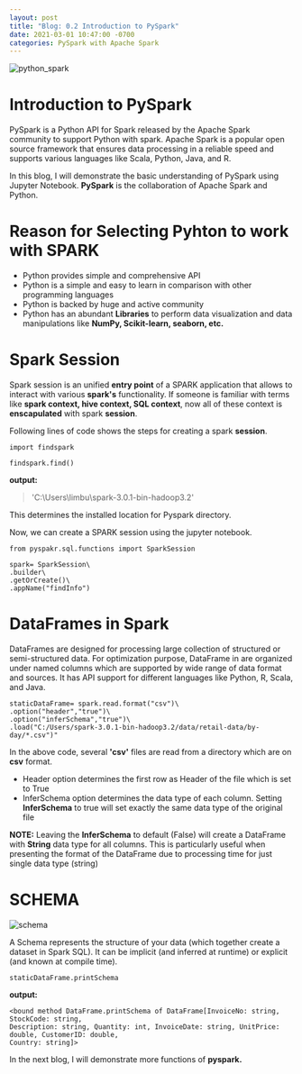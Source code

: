 ```yaml
---
layout: post
title: "Blog: 0.2 Introduction to PySpark"
date: 2021-03-01 10:47:00 -0700
categories: PySpark with Apache Spark
---
```


![python_spark](/assets/images/spring_21/blog_2/python_spark.png)

# Introduction to PySpark

PySpark is a Python API for Spark released by the Apache Spark community to support Python with spark. Apache Spark is a popular
open source framework that ensures data processing in a reliable speed and supports various languages like Scala, Python, Java, and R.

In this blog, I will demonstrate the basic understanding of PySpark using Jupyter Notebook. **PySpark** is the collaboration of Apache Spark
and Python. 

# Reason for Selecting Pyhton to work with SPARK

* Python provides simple and comprehensive API
* Python is a simple and easy to learn in comparison with other programming languages
* Python is backed by huge and active community
* Python has an abundant **Libraries** to perform data visualization and data manipulations like **NumPy, Scikit-learn, seaborn, etc.**

# Spark Session

Spark session is an unified **entry point** of a SPARK application that allows to interact with various **spark's** functionality.
If someone is familiar with terms like **spark context, hive context, SQL context**, now all of these context is **enscapulated** with
spark **session**.

Following lines of code shows the steps for creating a spark **session**.

```
import findspark

findspark.find()
```
**output:**

> 'C:\\Users\\limbu\\spark-3.0.1-bin-hadoop3.2'

This determines the installed location for Pyspark directory.

Now, we can create a SPARK session using the jupyter notebook.

```
from pyspakr.sql.functions import SparkSession

spark= SparkSession\
.builder\
.getOrCreate()\
.appName("findInfo")
```

# DataFrames in Spark

DataFrames are designed for processing large collection of structured or semi-structured data. For optimization purpose, DataFrame
in are organized under named columns which are supported by wide range of data format and sources. It has API support for different
languages like Python, R, Scala, and Java.

```
staticDataFrame= spark.read.format("csv")\
.option("header","true")\
.option("inferSchema","true")\
.load("C:/Users/spark-3.0.1-bin-hadoop3.2/data/retail-data/by-day/*.csv")"
```

In the above code, several **'csv'** files are read from a directory which are on **csv** format. 

* Header option determines the first row as Header of the file which is set to True
* InferSchema option determines the data type of each column. Setting **InferSchema** to true will set exactly the same data type of the
original file

**NOTE:** Leaving the **InferSchema** to default (False) will create a DataFrame with **String** data type for all columns. This is particularly
useful when presenting the format of the DataFrame due to processing time for just single data type (string)


# SCHEMA

![schema](/assets/images/spring_21/blog_2/schema.png)

A Schema represents the structure of your data (which together create a dataset in Spark SQL). It can be implicit (and inferred at runtime) or
explicit (and known at compile time).

```
staticDataFrame.printSchema
```

**output:**
```
<bound method DataFrame.printSchema of DataFrame[InvoiceNo: string, StockCode: string, 
Description: string, Quantity: int, InvoiceDate: string, UnitPrice: double, CustomerID: double, 
Country: string]>
```

In the next blog, I will demonstrate more functions of **pyspark.**

